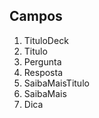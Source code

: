 ## Campos ##

1. TituloDeck
2. Titulo 
3. Pergunta
4. Resposta
5. SaibaMaisTitulo
6. SaibaMais
7. Dica
